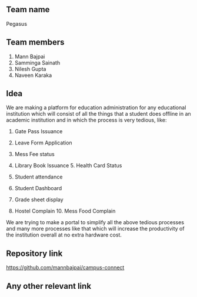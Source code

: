 ## Team name
Pegasus

## Team members
1. Mann Bajpai
2. Samminga Sainath
3. Nilesh Gupta
4. Naveen Karaka

## Idea
We are making a platform for education administration for any educational institution which will consist of all the things that a student does offline in an academic institution and in which the process is very tedious, like:

1. Gate Pass Issuance

2. Leave Form Application

3. Mess Fee status

4. Library Book Issuance 5. Health Card Status

6. Student attendance

7. Student Dashboard

8. Grade sheet display

9. Hostel Complain 10. Mess Food Complain

We are trying to make a portal to simplify all the above tedious processes and many more processes like that which will increase the productivity of the institution overall at no extra hardware cost.

## Repository link
https://github.com/mannbajpai/campus-connect

## Any other relevant link

